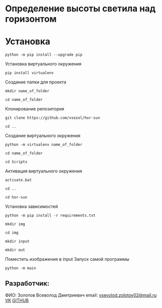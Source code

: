
# Определение высоты светила над горизонтом

# Установка
```
python -m pip install --upgrade pip
```
Установка виртуального окружения
```
pip install virtualenv
```
Создание папки для проекта
```
mkdir name_of_folder
```
```
cd name_of_folder
```
Клонирование репозитория
```
git clone https://github.com/vsezol/hor-sun
```
```
cd ..
```
Создание виртуального окружения
```
python -m virtualenv name_of_folder
```
```
cd name_of_folder
```
```
cd Scripts
```
Активация виртуального окружения
```
activate.bat
```
```
cd ..
```
```
cd hor-sun
```
Установка зависимостей
```
python -m pip install -r requirements.txt
```
```
mkdir img
```
```
cd img
```
```
mkdir input
```
```
mkdir out
```
Поместить изображения в input
Запуск самой программы
```
python -m main
```
## Разработчик:
ФИО: Золотов Всеволод Дмитриевич
email: vsevolod.zolotov02@mail.ru
[VK](https://vk.com/vsezol) [GITHUB](https://github.com/vsezol)
